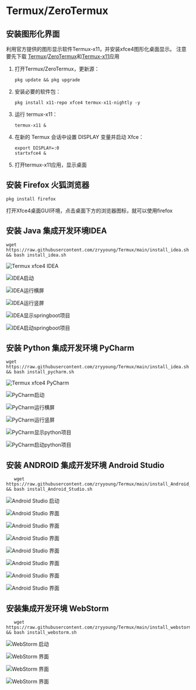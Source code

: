 # Termux/ZeroTermux
## 安装图形化界面
利用官方提供的图形显示软件Termux-x11，并安装xfce4图形化桌面显示。
注意要先下载 [Termux](https://github.com/termux/termux-app/releases)/[ZeroTermux](https://od.ixcmstudio.cn/repository/main/ZeroTermux/)和[Termux-x11](https://github.com/termux/termux-x11/releases)应用

1. 打开Termux/ZeroTermux，更新源：

   ```
   pkg update && pkg upgrade
   ```
   
2. 安装必要的软件包：

   ```
   pkg install x11-repo xfce4 termux-x11-nightly -y   
   ```

3. 运行 termux-x11：

   ```
   termux-x11 &
   ```

4. 在新的 Termux 会话中设置 DISPLAY 变量并启动 Xfce：

   ```
   export DISPLAY=:0
   startxfce4 &
   ```
   
5. 打开termux-x11应用，显示桌面

## 安装 Firefox 火狐浏览器

   ```
   pkg install firefox
   ```

打开Xfce4桌面GUI环境，点击桌面下方的浏览器图标，就可以使用firefox

## 安装 Java 集成开发环境IDEA

   ```
   wget https://raw.githubusercontent.com/zryyoung/Termux/main/install_idea.sh && bash install_idea.sh
   ```

![Termux xfce4 IDEA](img/Image_1749313966385.jpg)


![IDEA启动](img/Image_1749313963609.jpg)


![IDEA运行横屏](img/Image_1749313961608.jpg)

![IDEA运行竖屏](img/Image_1749313959470.jpg)

![IDEA显示springboot项目](img/Image_1749313933154.jpg)

![IDEA启动springboot项目](img/Image_1749313957258.jpg)

## 安装 Python 集成开发环境 PyCharm

   ```
   wget https://raw.githubusercontent.com/zryyoung/Termux/main/install_idea.sh && bash install_pycharm.sh
   ```

![Termux xfce4 PyCharm](img/Image_1749315597915.jpg)


![PyCharm启动](img/Image_1749315601328.jpg)


![PyCharm运行横屏](img/Image_1749315603449.jpg)

![PyCharm运行竖屏](img/Image_1749315605261.jpg)

![PyCharm显示python项目](img/Image_1749315607055.jpg)

![PyCharm启动python项目](img/Image_1749315608815.jpg)


## 安装 ANDROID 集成开发环境 Android Studio

```
   wget https://raw.githubusercontent.com/zryyoung/Termux/main/install_Android_Studio.sh && bash install_Android_Studio.sh
   ```
   
![Android Studio 启动](img/Image_2025-10-15_15-13-42.jpg)

![Android Studio 界面](img/Image_2025-10-15_15-13-426.jpeg)

![Android Studio 界面](img/Image_2025-10-15_15-13-422.jpeg)

![Android Studio 界面](img/Image_2025-10-15_15-13-420.jpeg)

![Android Studio 界面](img/Image_2025-10-15_15-13-421.jpeg)

![Android Studio 界面](img/Image_2025-10-15_15-13-423.jpeg)

![Android Studio 界面](img/Image_2025-10-15_15-13-425.jpeg)

![Android Studio 界面](img/Image_2025-10-15_15-13-427.jpeg)


## 安装集成开发环境 WebStorm

```
   wget https://raw.githubusercontent.com/zryyoung/Termux/main/install_webstorm.sh && bash install_webstorm.sh
   ```
   
![WebStorm 启动](img/Image_2025-10-15_17-23-18.jpg)

![WebStorm 界面](img/Image_2025-10-15_17-23-23.jpg)

![WebStorm 界面](img/Image_2025-10-15_17-23-36.jpg)

![WebStorm 界面](img/Image_2025-10-15_17-23-41.jpg)